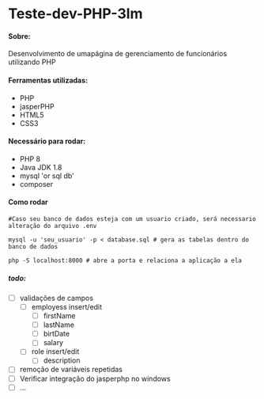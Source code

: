 # Teste-dev-PHP-3lm

#### Sobre: 
Desenvolvimento de umapágina de gerenciamento de funcionários utilizando PHP

#### Ferramentas utilizadas:
- PHP
- jasperPHP
- HTML5
- CSS3

#### Necessário para rodar:
- PHP 8
- Java JDK 1.8
- mysql 'or sql db'
- composer

#### Como rodar
```
#Caso seu banco de dados esteja com um usuario criado, será necessario alteração do arquivo .env

mysql -u 'seu_usuario' -p < database.sql # gera as tabelas dentro do banco de dados

php -S localhost:8000 # abre a porta e relaciona a aplicação a ela
```


##### todo:
- [ ] validações de campos 
    - [ ] employess insert/edit
        - [ ] firstName
        - [ ] lastName
        - [ ] birtDate
        - [ ] salary
    - [ ] role insert/edit
        - [ ] description
- [ ] remoção de variáveis repetidas
- [ ] Verificar integração do jasperphp no windows
- [ ] ...
